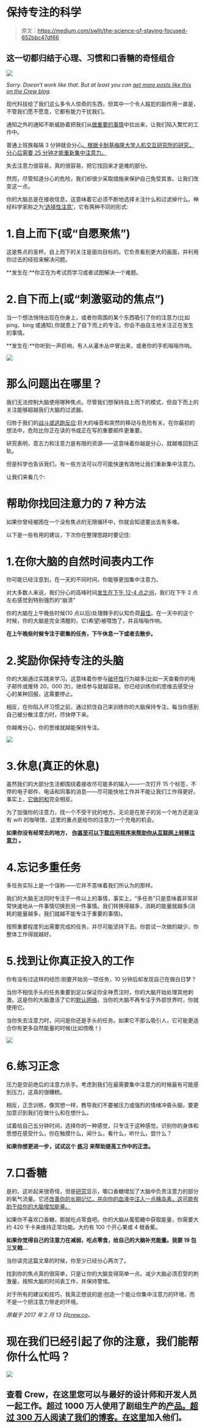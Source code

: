 # 保持专注的科学

> 原文：<https://medium.com/swlh/the-science-of-staying-focused-652bbc47df66>

## 这一切都归结于心理、习惯和口香糖的奇怪组合

![](img/c2add13c1d0f161a83ad655b78c0b6ce.png)

*Sorry. Doesn’t work like that. But at least you can* [*get more posts like this on the Crew blog*](https://crew.co/blog/)*.*

现代科技给了我们这么多令人惊奇的东西，但其中一个令人尴尬的副作用一直是，不管我们愿不愿意，它都有能力干扰我们。

通知之外的通知不断威胁着把我们从[做重要的事情](https://crew.co/blog/how-to-do-your-best-work/)中拉出来，让我们陷入繁忙的工作中。

普通上班族每隔 3 分钟就会分心[。根据卡耐基梅隆大学人机交互研究所的研究，分心后需要 25 分钟才能重新集中注意力。](http://online.wsj.com/news/articles/SB10001424127887324339204578173252223022388?mg=reno64-wsj&url=http%3A%2F%2Fonline.wsj.com%2Farticle%2FSB10001424127887324339204578173252223022388.html)

失去注意力很容易，真的很容易，把它找回来才是难的部分。

然而，尽管知道分心的危险，我们却很少采取措施来保护自己免受其害。让我们改变这一点。

你的大脑总是在接收信息，这意味着它必须不断地选择关注什么和过滤掉什么。神经科学家称之为[‘选择性注意’](http://science.sciencemag.org/content/315/5820/1860)，它有两种不同的形式:

# 1.自上而下(或“自愿聚焦”)

这是焦点的圣杯。自上而下的关注是面向目标的。它负责看到更大的画面，并利用你过去的经验来解决问题。

**发生在:**你正在为考试而学习或者试图解决一个难题。

# 2.自下而上(或“刺激驱动的焦点”)

当一个想法悄悄出现在你身上，或者你周围的某个东西吸引了你的注意力(比如 ping、bing 或通知),你就患上了自下而上的专注。你会不由自主地关注正在发生的事情。

**发生在:**你听到一声巨响，有人从灌木丛中冒出来，或者你的手机嗡嗡作响。

![](img/bbb6bcdda2225ebeaf091fe10ab8f342.png)

# 那么问题出在哪里？

我们无法控制大脑使用哪种焦点。尽管我们想保持自上而下的模式，但自下而上的关注能够超越我们大脑的过滤器。

归咎于我们的[战斗或逃跑反应](https://en.wikipedia.org/wiki/Fight-or-flight_response):巨大的噪音和突然的移动与危险有关。在你最初的想法中，危险比你正在读的书或正在写的重要邮件更重要。

研究表明，意志力和注意力是有限的资源——这意味着你越是分心，就越难回到正轨。

但是科学也告诉我们，有一些方法可以尽可能快速有效地让我们重新集中注意力。

让我们来看几个:

# 帮助你找回注意力的 7 种方法

如果你曾经被困在一个没有焦点的无限循环中，你就会知道要出去有多难。

以下是一些有用的建议，下次你在整理思路时要记住:

# 1.在你大脑的自然时间表内工作

你可能已经注意到，在一天的不同时间，你能够更加集中注意力。

对大多数人来说，我们分心的高峰时间[发生在下午 12-4 点之间](http://online.wsj.com/news/articles/SB10000872396390444180004578018294057070544)，我们在下午 2 点左右感觉到特别强烈的“崩溃”

你的大脑在上午晚些时候(10 点以后)处理棘手的认知负荷[最佳](http://online.wsj.com/news/articles/SB10000872396390444180004578018294057070544)。在一天中的这个时候，你的大脑是完全清醒的，它(希望)被喂饱了，并且嗡嗡作响。

**在上午晚些时候专注于密集的任务，下午休息一下或者去散步。**

# 2.奖励你保持专注的头脑

你的大脑通过实践来学习。这意味着你参与[破坏性](http://www.psychologytoday.com/blog/your-brain-work/200910/easily-distracted-why-its-hard-focus-and-what-do-about-it)行为越多(比如一天查看你的电子邮件或推特 20，000 次)，继续参与就越容易。你已经训练你的思维去感受分心的某种回报，这需要停止。

相反，在你陷入坏习惯之前，通过抓住自己来训练你的大脑保持专注。每当你感到自己被分散注意力时，尽快停下来。

你越难分心，你的思维就越能保持专注。

![](img/14d3cd68b3a47851f899f749c602af79.png)

# 3.休息(真正的休息)

虽然我们的大部分生活都围绕着接收尽可能多的输入——一次打开 15 个标签，不停的电子邮件、电话和同事的消息——尽可能快地工作并不能让我们工作得更好。事实上，[它做的和](http://psychminds.com/is-the-internet-destroying-our-attentions-span/)完全相反。

为了加强你的注意力，找一个不受干扰的地方。无论是在房子的另一个地方还是没有 wifi 的咖啡馆，这里的重点是给你的注意力一个充电的机会。

**如果你没有经常去的地方，** [**你甚至可以下载应用程序来帮助你从互联网上转移注意力**](http://99u.com/articles/6969/10-online-tools-for-better-attention-focus) **。**

# 4.忘记多重任务

多任务实际上是一个误称——它并不意味着我们所认为的那样。

我们的大脑无法同时专注于一件以上的事情，事实上，“多任务”只是意味着非常非常快速地从一件事情切换到另一件事情。我们转换得越多，消耗的能量就越多(消耗的能量越多，我们就越不能专注于重要的事情)。

按照重要程度列出需要完成的任务，并尽可能坚持下去。你尝试一次做的越少，你整体工作得就越好。

# 5.找到让你真正投入的工作

你有没有过这样的经历:刚要开始另一项任务，10 分钟后却发现自己在做白日梦？

当你不相信手头的任务重要到足以保证你全神贯注时，你的大脑开始处理其他刺激。这是你的大脑激活了它的[默认网络](http://www.psychologytoday.com/blog/fulfillment-any-age/201301/why-and-how-you-daydream)，当你的大脑不再专注于外部世界时，你就使用它。

当你失去注意力时，问问是你还是手头的任务。如果它不那么吸引人，它可能更适合你有更多自然能量的时候(比如傍晚！)

![](img/5440e837d096f8ead8e423b59d23552d.png)

# 6.练习正念

压力是空前绝后的注意力杀手。考虑到我们在最需要集中注意力的时候最有可能感到压力，这真的很糟糕。

相反，正念训练，像冥想一样，教导我们不要被压力或强烈的情绪冲昏头脑，要更加意识到我们在做什么和在想什么。

试着给自己五分钟时间，选择你的一种感觉，只专注于这种感觉。识别你的身体和思想在感受什么，你在触摸什么，闻什么，看什么，听什么，尝什么？

**如果你想更进一步，试试这个** [**练习**](http://www.forbes.com/sites/drewhansen/2012/10/31/a-guide-to-mindfulness-at-work/) **来帮助提高工作中的正念。**

# 7.口香糖

是的，这听起来很奇怪，但是[研究](http://www.scientificamerican.com/podcast/episode/gum-chewing-may-improve-concentrati-13-03-26/)显示，嚼口香糖增加了大脑中负责注意力的部分的氧气流量。它还[改善你的长期记忆，并向你的血液中注入一点胰岛素，这可能有助于给你的大脑增加能量。](http://www.telegraph.co.uk/news/uknews/1387660/Chewing-gum-boosts-brains-performance.html)

如果你不喜欢口香糖，那就吃点零食吧。你的大脑从葡萄糖中获取能量，你需要大约 420 千卡来维持正常功能。大约有 100 个开心果或 4 根香蕉。

**如果你觉得自己的注意力在减弱，吃点零食，给自己的大脑补充能量。我要 19 包三叉戟…**

当你读完这篇文章的时候，你至少已经分心两次了。

找到你的焦点真的很简单，只是让你的大脑变得简单一点。减少大脑必须忍受的刺激量，按照大脑的时间表工作，并保持警惕。

对于所有的建议和技巧，我真正想说的是:创造一个能让你集中注意力的环境，而不是一个把注意力带走的环境。

*原载于 2017 年 2 月 13 日*[*crew.co*](https://crew.co/blog/science-of-how-to-stay-focused/)*。*

# 现在我们已经引起了你的注意，我们能帮你什么忙吗？

![](img/aab99ee9ea397416377a7e86a5621555.png)

## 查看 Crew，在这里您可以与最好的设计师和开发人员一起工作。超过 1000 万人使用了剧组生产的[产品。超过 300 万人阅读了我们的博客。在这里](http://crew.co/?utm_source=Medium&utm_medium=CTA&utm_campaign=MediumCTAs)加入他们。
